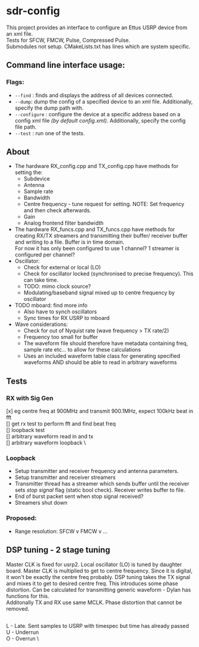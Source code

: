 # sdr-config

This project provides an interface to configure an Ettus USRP device from an xml file.\
Tests for SFCW, FMCW, Pulse, Compressed Pulse.\
Submodules not setup. CMakeLists.txt has lines which are system specific.

## Command line interface usage:
### Flags:

* `--find` : finds and displays the address of all devices connected. 
* `--dump`: dump the config of a specified device to an xml file. 
Additionally, specify  the dump path with. 
* `--configure` : configure the device at a specific address based on a config xml file *(by default config.xml)*. 
Additionally, specify the config file path. 
* `--test` : run one of the tests.



## About
* The hardware RX_config.cpp and TX_config.cpp have methods for setting the:
    * Subdevice
    * Antenna
    * Sample rate
    * Bandwidth
    * Centre frequency - tune request for setting. NOTE: Set frequency and then check afterwards.
    * Gain
    * Analog frontend filter bandwidth
* The hardware RX_funcs.cpp and TX_funcs.cpp have methods for creating RX/TX streamers and transmitting their buffer/ receiver buffer and writing to a file. Buffer is in time domain. \
For now it has only been configured to use 1 channel? 1 streamer is configured per channel?
* Oscillator: 
    * Check for external or local (LO)
    * Check for oscillator locked (synchronised to precise frequency). This can take time.
    * TODO: mimo clock source?
    * Modulating/baseband signal mixed up to centre frequency by oscillator
* TODO mboard: find more info
    * Also have to synch oscillators
    * Sync times for RX USRP to mboard
* Wave considerations:
    * Check for out of Nyquist rate (wave frequency > TX rate/2)
    * Frequency too small for buffer
    * The waveform file should therefore have metadata containing freq, sample rate etc... to allow for these calculations
    * Uses an included waveform table class for generating specified waveforms AND should be able to read in arbitrary waveforms


## Tests
### RX with Sig Gen
[x] eg centre freq at 900MHz and transmit 900.1MHz, expect 100kHz beat in fft \
[] get rx test to perform fft and find beat freq \
[] loopback test \
[] arbitrary waveform read in and tx \
[] arbitrary waveform loopback \


### Loopback
* Setup transmitter and receiver frequency and antenna parameters.
* Setup transmitter and receiver streamers
* Transmitter thread has a streamer which sends buffer until the receiver sets *stop signal* flag (static bool check). Receiver writes buffer to file.
* End of burst packet sent when stop signal received?
* Streamers shut down

### Proposed:
* Range resolution: SFCW v FMCW v ...


## DSP tuning - 2 stage tuning
Master CLK is fixed for usrp2. Local oscillator (LO) is tuned by daughter board. Master CLK is multiplied to get to centre frequency. Since it is digital, it won't be exactly the centre freq probably. DSP tuning takes the TX signal and mixes it to get to desired centre freq. This introduces some phase distortion. Can be calculated for transmitting generic waveform - Dylan has functions for this. \
Additonally TX and RX use same MCLK. Phase distortion that cannot be removed.


##
L - Late. Sent samples to USRP with timespec but time has already passed \
U - Underrun \
O - Overrun \